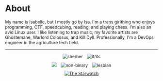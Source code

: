 # About

My name is Isabelle, but I mostly go by Isa. I'm a trans girlthing who enjoys programming, CTF, speedcubing, reading, and playing chess. I'm also an avid Linux user. I like listening to trap music, my favorite artists are Ghostemane, Warlord Colossus, and Kill Dyll. Professionally, I'm a DevOps engineer in the agriculture tech field.

<hr>
<div style="text-align: center;">
  <img src="/images/she_her.png" alt="she/her" style="display: inline-block; margin: 0 5px;">
  <img src="/images/it_its.png" alt="it/its" style="display: inline-block; margin: 0 5px;">
</div>

<div style="text-align: center; margin-top: 10px;">
  <a href="https://trans.fish"><img src="/images/trans.png" style="display: inline-block; margin: 0 5px;"></a>
  <img src="/images/enby.png" alt="non-binary" style="display: inline-block; margin: 0 5px;">
  <img src="/images/lesbi.png" alt="lesbian" style="display: inline-block; margin: 0 5px;">
</div>

<div style="text-align: center; margin-top: 10px;">
  <a href="https://stellarwitch7.github.io" target="_blank"><img src="https://stellarwitch7.github.io/images/buttons/mine.png" alt="The Starwatch"></a>
</div>